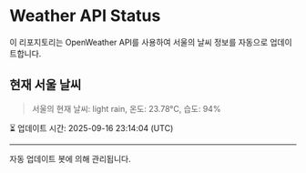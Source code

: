
# Weather API Status

이 리포지토리는 OpenWeather API를 사용하여 서울의 날씨 정보를 자동으로 업데이트합니다.

## 현재 서울 날씨
> 서울의 현재 날씨: light rain, 온도: 23.78°C, 습도: 94%

⏳ 업데이트 시간: 2025-09-16 23:14:04 (UTC)

---
자동 업데이트 봇에 의해 관리됩니다.

